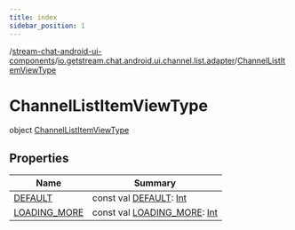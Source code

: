 ```yaml
---
title: index
sidebar_position: 1
---
```

/[stream-chat-android-ui-components](../../index.md)/[io.getstream.chat.android.ui.channel.list.adapter](../index.md)/[ChannelListItemViewType](index.md)  
  
  
  
# ChannelListItemViewType  
object [ChannelListItemViewType](index.md)  
  
## Properties  
  
|  Name |  Summary | 
|---|---|
| <a name="io.getstream.chat.android.ui.channel.list.adapter/ChannelListItemViewType/DEFAULT/#/PointingToDeclaration/"></a>[DEFAULT](DEFAULT.md)| <a name="io.getstream.chat.android.ui.channel.list.adapter/ChannelListItemViewType/DEFAULT/#/PointingToDeclaration/"></a>const val [DEFAULT](DEFAULT.md): [Int](https://kotlinlang.org/api/latest/jvm/stdlib/kotlin/-int/index.html)|
| <a name="io.getstream.chat.android.ui.channel.list.adapter/ChannelListItemViewType/LOADING_MORE/#/PointingToDeclaration/"></a>[LOADING_MORE](LOADING_MORE.md)| <a name="io.getstream.chat.android.ui.channel.list.adapter/ChannelListItemViewType/LOADING_MORE/#/PointingToDeclaration/"></a>const val [LOADING_MORE](LOADING_MORE.md): [Int](https://kotlinlang.org/api/latest/jvm/stdlib/kotlin/-int/index.html)|


